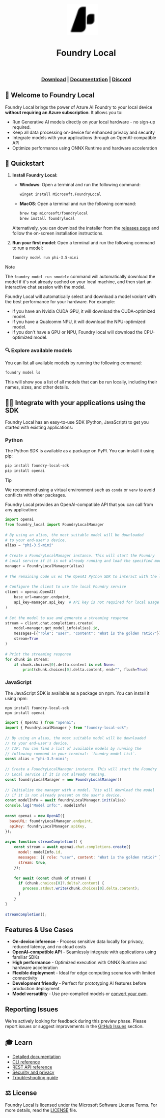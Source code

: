 <div align="center">
  <picture align="center">
    <source media="(prefers-color-scheme: dark)" srcset="media/icons/ai_studio_icon_white.svg">
    <source media="(prefers-color-scheme: light)" srcset="media/icons/ai_studio_icon_black.svg">
    <img alt="AI Foundry icon." src="media/icons/ai_studio_icon_black.svg" height="100" style="max-width: 100%;">
  </picture>
<div id="user-content-toc">
  <ul align="center" style="list-style: none;">
    <summary>
      <h1>Foundry Local</h1><br>
     <h3><a href="https://aka.ms/foundry-local-installer">Download</a> | <a href="https://aka.ms/foundry-local-docs">Documentation</a> | <a href="https://aka.ms/foundry-local-discord">Discord</a></h3>
    </summary>
  </ul>
</div>
</div>

## 👋 Welcome to Foundry Local

Foundry Local brings the power of Azure AI Foundry to your local device **without requiring an Azure subscription**. It allows you to:

- Run Generative AI models directly on your local hardware - no sign-up required.
- Keep all data processing on-device for enhanced privacy and security
- Integrate models with your applications through an OpenAI-compatible API
- Optimize performance using ONNX Runtime and hardware acceleration

## 🚀 Quickstart

1. **Install Foundry Local:**
    - **Windows**: Open a terminal and run the following command:
        ```bash
        winget install Microsoft.FoundryLocal
        ```
    - **MacOS**: Open a terminal and run the following command:
        ```bash
        brew tap microsoft/foundrylocal
        brew install foundrylocal
        ```
    Alternatively, you can download the installer from the [releases page](https://github.com/microsoft/Foundry-Local/releases) and follow the on-screen installation instructions.

2. **Run your first model**: Open a terminal and run the following command to run a model:

   ```bash
   foundry model run phi-3.5-mini
   ```

> [!NOTE]
> The `foundry model run <model>` command will automatically download the model if it's not already cached on your local machine, and then start an interactive chat session with the model.

Foundry Local will automatically select and download a model *variant* with the best performance for your hardware. For example:

- if you have an Nvidia CUDA GPU, it will download the CUDA-optimized model.
- if you have a Qualcomm NPU, it will download the NPU-optimized model.
- if you don't have a GPU or NPU, Foundry local will download the CPU-optimized model.

### 🔍 Explore available models

You can list all available models by running the following command:

```bash
foundry model ls
```

This will show you a list of all models that can be run locally, including their names, sizes, and other details.

## 🧑‍💻 Integrate with your applications using the SDK

Foundry Local has an easy-to-use SDK (Python, JavaScript) to get you started with existing applications:

### Python

The Python SDK is available as a package on PyPI. You can install it using pip:

```bash
pip install foundry-local-sdk
pip install openai
```

> [!TIP]
> We recommend using a virtual environment such as `conda` or `venv` to avoid conflicts with other packages.


Foundry Local provides an OpenAI-compatible API that you can call from any application:

```python
import openai
from foundry_local import FoundryLocalManager

# By using an alias, the most suitable model will be downloaded 
# to your end-user's device.
alias = "phi-3.5-mini"

# Create a FoundryLocalManager instance. This will start the Foundry 
# Local service if it is not already running and load the specified model.
manager = FoundryLocalManager(alias)

# The remaining code us es the OpenAI Python SDK to interact with the local model.

# Configure the client to use the local Foundry service
client = openai.OpenAI(
    base_url=manager.endpoint,
    api_key=manager.api_key  # API key is not required for local usage
)

# Set the model to use and generate a streaming response
stream = client.chat.completions.create(
    model=manager.get_model_info(alias).id,
    messages=[{"role": "user", "content": "What is the golden ratio?"}],
    stream=True
)

# Print the streaming response
for chunk in stream:
    if chunk.choices[0].delta.content is not None:
        print(chunk.choices[0].delta.content, end="", flush=True)
```

### JavaScript

The JavaScript SDK is available as a package on npm. You can install it using npm:

```bash
npm install foundry-local-sdk
npm install openai
```

```javascript
import { OpenAI } from "openai";
import { FoundryLocalManager } from "foundry-local-sdk";

// By using an alias, the most suitable model will be downloaded 
// to your end-user's device.
// TIP: You can find a list of available models by running the 
// following command in your terminal: `foundry model list`.
const alias = "phi-3.5-mini";

// Create a FoundryLocalManager instance. This will start the Foundry 
// Local service if it is not already running.
const foundryLocalManager = new FoundryLocalManager()

// Initialize the manager with a model. This will download the model 
// if it is not already present on the user's device.
const modelInfo = await foundryLocalManager.init(alias)
console.log("Model Info:", modelInfo)

const openai = new OpenAI({
  baseURL: foundryLocalManager.endpoint,
  apiKey: foundryLocalManager.apiKey,
});

async function streamCompletion() {
    const stream = await openai.chat.completions.create({
      model: modelInfo.id,
      messages: [{ role: "user", content: "What is the golden ratio?" }],
      stream: true,
    });
  
    for await (const chunk of stream) {
      if (chunk.choices[0]?.delta?.content) {
        process.stdout.write(chunk.choices[0].delta.content);
      }
    }
}
  
streamCompletion();
```


## Features & Use Cases

- **On-device inference** - Process sensitive data locally for privacy, reduced latency, and no cloud costs
- **OpenAI-compatible API** - Seamlessly integrate with applications using familiar SDKs
- **High performance** - Optimized execution with ONNX Runtime and hardware acceleration
- **Flexible deployment** - Ideal for edge computing scenarios with limited connectivity
- **Development friendly** - Perfect for prototyping AI features before production deployment
- **Model versatility** - Use pre-compiled models or [convert your own](./docs/how-to/compile-models-for-foundry-local.md).

## Reporting Issues

We're actively looking for feedback during this preview phase. Please report issues or suggest improvements in the [GitHub Issues](https://github.com/microsoft/Foundry-Local/issues) section.

## 🎓 Learn

- [Detailed documentation](./docs/README.md)
- [CLI reference](./docs/reference/reference-cli.md)
- [REST API reference](./docs/reference/reference-rest.md)
- [Security and privacy](./docs/reference/reference-security-privacy.md)
- [Troubleshooting guide](./docs/reference/reference-troubleshooting.md)

## ⚖️ License

Foundry Local is licensed under the Microsoft Software License Terms. For more details, read the [LICENSE](LICENSE) file.
